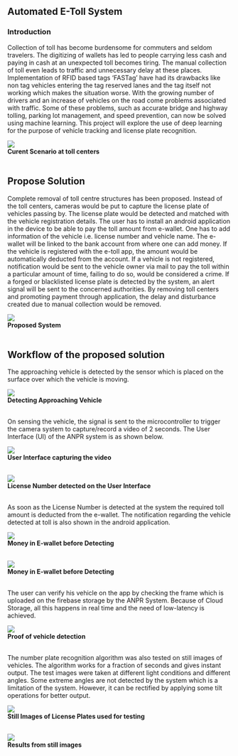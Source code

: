 ## Automated E-Toll System

### Introduction

<p>Collection of toll has become burdensome for commuters and seldom travelers. The digitizing of wallets has led to people carrying less cash and paying in cash at an unexpected toll becomes tiring. The manual collection of toll even leads to traffic and unnecessary delay at these places. Implementation of RFID based tags ‘FASTag’ have had its drawbacks like non tag vehicles entering the tag reserved lanes and the tag itself not working which makes the situation worse.
With the growing number of drivers and an increase of vehicles on the road come problems associated with traffic. Some of these problems, such as accurate bridge and highway tolling, parking lot management, and speed prevention, can now be solved using machine learning. This project will explore the use of deep learning for the purpose of vehicle tracking and license plate recognition.</p>

<img src="./assets/current_toll_centers.png"></img> <br>
<b> Curent Scenario at toll centers </b>
<br>
<br>


## Propose Solution

<p>Complete removal of toll centre structures has been proposed. Instead of the toll centers, cameras would be put to capture the license plate of vehicles passing by. The license plate would be detected and matched with the vehicle registration details. The user has to install an android application in the device to be able to pay the toll amount from e-wallet. One has to add information of the vehicle i.e. license number and vehicle name. The e-wallet will be linked to the bank account from where one can add money. If the vehicle is registered with the e-toll app, the amount would be automatically deducted from the account. If a vehicle is not registered, notification would be sent to the vehicle owner via mail to pay the toll within a particular amount of time, failing to do so, would be considered a crime.
If a forged or blacklisted license plate is detected by the system, an alert signal will be sent to the concerned authorities. By removing toll centers and promoting payment through application, the delay and disturbance created due to manual collection would be removed.</p>

<img src="./assets/proposed_system.png"></img> <br>
<b> Proposed System </b>
<br>
<br>

## Workflow of the proposed solution

<p>The approaching vehicle is detected by the sensor which is placed on the surface over which the vehicle is moving.<p>

<img src="./assets/detecting_approaching_vehicle.png"></img> <br>
<b> Detecting Approaching Vehicle </b>
<br>
<br>

<p>On sensing the vehicle, the signal is sent to the microcontroller to trigger the camera system to capture/record a video of 2 seconds. The User Interface (UI) of the ANPR system is as shown below.</p>

<img src="./assets/video_capture.png"></img> <br>
<b> User Interface capturing the video </b>
<br>
<br>

<img src="./assets/license_plate_detection.png"></img> <br>
<b> License Number detected on the User Interface </b>
<br>
<br>

<p>As soon as the License Number is detected at the system the required toll amount is deducted from the e-wallet. The notification regarding the vehicle detected at toll is also shown in the android application.</p>

<img src="./assets/e-wallet_money.png"></img> <br>
<b> Money in E-wallet before Detecting </b>
<br>
<br>


<img src="./assets/money_after_detecting.png"></img> <br>
<b> Money in E-wallet before Detecting </b>
<br>
<br>

<p>The user can verify his vehicle on the app by checking the frame which is uploaded on the firebase storage by the ANPR System. Because of Cloud Storage, all this happens in real time and the need of low-latency is achieved.</p>
<img src="./assets/vehicle_detection_proof.png"></img> <br>
<b> Proof of vehicle detection </b>
<br>
<br>


<p>The number plate recognition algorithm was also tested on still images of vehicles. The algorithm works for a fraction of seconds and gives instant output. The test images were taken at different light conditions and different angles. Some extreme angles are not detected by the system which is a limitation of the system. However, it can be rectified by applying some tilt operations for better output.</p>

<img src="./assets/sample_images.png"></img> <br>
<b> Still Images of License Plates used for testing </b>
<br>
<br>

<img src="./assets/results_sample_images.png"></img> <br>
<b> Results from still images </b>
<br>
<br>